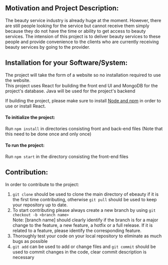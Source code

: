 ## Motivation and Project Description: 
The beauty service industry is already huge at the moment. However, there are still people looking for the service but cannot receive them simply because they do not have the time or ability to get access to beauty services. The intension of this project is to deliver beauty services to these people and provide convenience to the clients who are currently receiving beauty services by going to the provider.


## Installation for your Software/System: 
The project will take the form of a website so no installation required to use the website.<br />
This project uses React for building the front end UI and MongoDB for the project's database. Java will be used for the project's backend

If building the project, please make sure to install [Node and npm](https://nodejs.org/en/download/) in order to use or install React.

#### To initialize the project: 

Run `npm install` in directories consisting front and back-end files (Note that this need to be done once and only once)

#### To run the project: 

Run `npm start` in the directory consisting the front-end files

## Contribution: 
In order to contribute to the project:
1) `git clone` should be used to clone the main directory of ebeauty if it is the first time contributing, otherwise `git pull` should be used to keep your repository up to date.
2) To start contributing please always create a new branch by using `git checkout -b <branch name>`<br />
Note: [branch name] should clearly identify if the branch is for a major change to the feature, a new feature, a hotfix or a full release. If it is related to a feature, please identify the corresponding feature.
3) Thoroughly test your code on your local repository to eliminate as much bugs as possible
4) `git add` can be used to add or change files and `git commit` should be used to commit changes in the code, clear commit description is necessary


